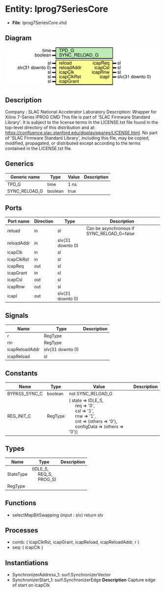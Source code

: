# Entity: Iprog7SeriesCore

- **File**: Iprog7SeriesCore.vhd
## Diagram

![Diagram](Iprog7SeriesCore.svg "Diagram")
## Description

Company    : SLAC National Accelerator Laboratory
Description: Wrapper for Xilinx 7-Series IPROG CMD
This file is part of 'SLAC Firmware Standard Library'.
It is subject to the license terms in the LICENSE.txt file found in the
top-level directory of this distribution and at:
   https://confluence.slac.stanford.edu/display/ppareg/LICENSE.html.
No part of 'SLAC Firmware Standard Library', including this file,
may be copied, modified, propagated, or distributed except according to
the terms contained in the LICENSE.txt file.
## Generics

| Generic name  | Type    | Value | Description |
| ------------- | ------- | ----- | ----------- |
| TPD_G         | time    | 1 ns  |             |
| SYNC_RELOAD_G | boolean | true  |             |
## Ports

| Port name  | Direction | Type             | Description                                |
| ---------- | --------- | ---------------- | ------------------------------------------ |
| reload     | in        | sl               | Can be asynchronous if SYNC_RELOAD_G=false |
| reloadAddr | in        | slv(31 downto 0) |                                            |
| icapClk    | in        | sl               |                                            |
| icapClkRst | in        | sl               |                                            |
| icapReq    | out       | sl               |                                            |
| icapGrant  | in        | sl               |                                            |
| icapCsl    | out       | sl               |                                            |
| icapRnw    | out       | sl               |                                            |
| icapI      | out       | slv(31 downto 0) |                                            |
## Signals

| Name           | Type             | Description |
| -------------- | ---------------- | ----------- |
| r              | RegType          |             |
| rin            | RegType          |             |
| icapReloadAddr | slv(31 downto 0) |             |
| icapReload     | sl               |             |
## Constants

| Name          | Type    | Value                                                                                                                                                                                                                                                                                                                                                                   | Description |
| ------------- | ------- | ----------------------------------------------------------------------------------------------------------------------------------------------------------------------------------------------------------------------------------------------------------------------------------------------------------------------------------------------------------------------- | ----------- |
| BYPASS_SYNC_C | boolean |  not SYNC_RELOAD_G                                                                                                                                                                                                                                                                                                                                                      |             |
| REG_INIT_C    | RegType |  (       state      => IDLE_S,<br><span style="padding-left:20px">       req        => '0',<br><span style="padding-left:20px">       csl        => '1',<br><span style="padding-left:20px">       rnw        => '1',<br><span style="padding-left:20px">       cnt        => (others => '0'),<br><span style="padding-left:20px">       configData => (others => '0')) |             |
## Types

| Name      | Type                                                                                             | Description |
| --------- | ------------------------------------------------------------------------------------------------ | ----------- |
| StateType | (IDLE_S,<br><span style="padding-left:20px"> REQ_S,<br><span style="padding-left:20px"> PROG_S)  |             |
| RegType   |                                                                                                  |             |
## Functions
- selectMapBitSwapping <font id="function_arguments">(input : slv) </font> <font id="function_return">return slv </font>
## Processes
- comb: ( icapClkRst, icapGrant, icapReload, icapReloadAddr, r )
- seq: ( icapClk )
## Instantiations

- SynchronizerAddress_1: surf.SynchronizerVector
- SynchronizerStart_1: surf.SynchronizerEdge
**Description**
Capture edge of start on icapClk

